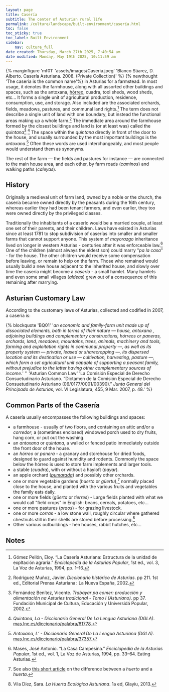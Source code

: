 ```yaml
---
layout: page
title: Casería
subtitle: The center of Asturian rural life
permalink: /culture/landscape/built-environment/casería.html
toc: false
toc_sticky: true
toc_label: Built Environment
sidebar:
    nav: culture_full
date created: Thursday, March 27th 2025, 7:40:54 am
date modified: Monday, May 19th 2025, 10:11:59 am
---
```

{% marginfigure 'mf01' 'assets/images/Caseria.jpeg' 'Blanco Súarez, D. Alberto. Casería Asturiana. 2008. (Private Collection)' %}
{% newthought 'The casería is the common name'%} in Asturias for a farmstead. In most usage, it denotes the farmhouse, along with all assorted other buildings and spaces, such as the antoxana, [hórreo](/culture/landscape/built-environment/hórreo-panera.html), cuadra, tool sheds, wood sheds, etc... It forms a single unit of agricultural production, residence, consumption, use, and storage. Also included are the associated orchards, fields, meadows, pastures, and communal land rights.[^1] The term does not describe a single unit of land with one boundary, but instead the functional areas making up a whole farm.[^2] The immediate area around the farmhouse formed by the closest buildings and land is (or at least was) called the _quintana_[^3] [^4] The space within the _quintana_ directly in front of the door to the house, and usually surrounded by the most important buildings is the _antoxana_.[^5] Often these words are used interchangeably, and most people would understand them as synonyms.

The rest of the farm — the fields and pastures for instance — are connected to the main house area, and each other, by farm roads (_caminos_) and walking paths (_caleyas_).
## History

Originally a medieval unit of farm land, owned by a noble or the church, the casería became owned directly by the peasants during the 16th century, whereas earlier they had been tenant farmers, and even earlier, they too were owned directly by the privileged classes.

Traditionally the inhabitants of a caserío would be a married couple, at least one set of their parents, and their children. Laws have existed in Asturias since at least 1781 to stop subdivision of caserías into smaller and smaller farms that cannot support anyone. This system of _mayorazgo_ inheritance lived on longer in western Asturias - centuries after it was enforceable law.[^6] One of the children (almost always the eldest son) could marry "_pa la casa_" - for the house. The other children would receive some compensation before leaving, or remain to help on the farm. Those who remained would usually build a new house adjacent to the inherited house, and slowly over time the casería might become a _caserío_ - a small hamlet. Many hamlets and even some small villages (_aldeas_) grew out of a consequence of this remaining after marrying.

## Asturian Customary Law

According to the customary laws of Asturias, collected and codified in 2007, a casería is:

{% blockquote 'BQ01' '_an economic and family-farm unit made up of dissociated elements, both in terms of their nature — house, antoxana , adjoining buildings and complementary constructions, hórreos or paneras, orchards, land, meadows, mountains, trees, animals, machinery and tools, farming and exploitation rights in communal property —, as well as its property system — private, leased or sharecropping —, its dispersed location and its destination or use — cultivation, harvesting, pasture —, which form a set agricultural unit capable of supporting a peasant family, without prejudice to the latter having other complementary sources of income._' '' 'Asturian Common Law' 'La Comisión Especial de Derecho Consuetudinario Asturiano. “Dictamen de la Comisión Especial de Derecho Consuetudinario Asturiano (06/0177/0001/00390).” _Junta General del Principado de Asturias_, vol. VI Legislatura, 455, 9 Mar. 2007, p. 48.' %}

## Common Parts of the Casería

A casería usually encompasses the following buildings and spaces:

- a farmhouse - usually of two floors, and containing an attic and/or a _corredor_; a (sometimes enclosed) windowed porch used to dry fruits, hang corn, or put out the washing.
- an _antoxana_ or _quintana_, a walled or fenced patio immediately outside the front door of the house.
- an _hórreo_ or _panera -_ a granary and storehouse for dried foods, designed to guard against humidity and rodents. Commonly the space below the hórreo is used to store farm implements and larger tools.
- a stable (_cuadra_), with or without a hayloft (_payar_).
- an apple orchard ([_pumarada_](/culture/landscape/built-environment/pumarada.html)) and possibly other orchards.
- one or more vegetable gardens (_huerto_ or _güertu_),[^7] normally placed close to the house, and planted with the various fruits and vegetables the family eats daily.
- one or more fields (_güerta_ or _tierres_) - Large fields planted with what we would call "field crops" in English: beans, cereals, potatoes, etc...
- one or more pastures (_praos_) - for grazing livestock.
- one or more _corras_ - a low stone wall, roughly circular where gathered chestnuts still in their shells are stored before processing.[^8]
- Other various outbuildings - hen houses, rabbit hutches, etc...
## Notes

[^1]: Gómez Pellón, Eloy. “La Casería Asturiana: Estructura de la unidad de expltación agraria.” _Enciclopedia de la Asturias Popular_, 1st ed., vol. 3, La Voz de Asturias, 1994, pp. 1–16.
[^2]: Rodríguez Muñoz, Javier. _Diccionario histórico de Asturias_. pp 211. 1st ed., Editorial Prensa Asturiana : La Nueva España, 2002.
[^3]: Fernández Benítez, Vicente. _Trabayar pa comer: producción y alimentación na Asturies tradicional - Tomo I (Asturiano)_. pp 37. Fundación Municipal de Cultura, Educación y Universidá Popular, 2002.
[^4]: _Quintana, La - Diccionario General De La Lengua Asturiana (DGLA)_. [mas.lne.es/diccionario/palabra/61778](http://mas.lne.es/diccionario/palabra/61778).
[^5]: _Antoxana, L’ - Diccionario General De La Lengua Asturiana (DGLA)_. [mas.lne.es/diccionario/palabra/37357](http://mas.lne.es/diccionario/palabra/37357).
[^6]: Mases, José Antonio. “La Casa Campesina.” _Enciclopedia de la Asturias Popular_, 1st ed., vol. 1, La Voz de Asturias, 1994, pp. 33–64. Eating Asturias.
[^7]: See also [this short article](https://eatingasturias.com/wiki/Huerto_or_Huerta "Huerto or Huerta") on the difference between a _huerto_ and a _huerta_.
[^8]: Vila Díez, Sara. _La Huerta Ecológica Asturiana_. 1a ed, Glayiu, 2013.